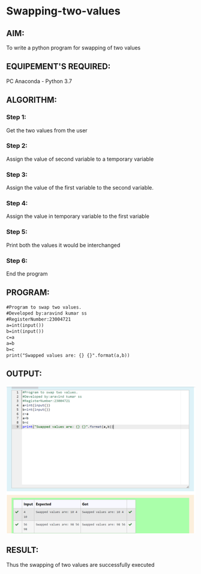 # Swapping-two-values
## AIM:
To write a python program for swapping of two values
## EQUIPEMENT'S REQUIRED: 
PC
Anaconda - Python 3.7
## ALGORITHM: 
### Step 1:
Get the two values from the user
### Step 2: 
Assign the value of second variable to a temporary variable 
### Step 3: 
Assign the value of the first variable to the second variable.
### Step 4:  
Assign the value in temporary variable to the first variable
### Step 5: 
Print both the values it would be interchanged
### Step 6: 
End the program
## PROGRAM:
```
#Program to swap two values.
#Developed by:aravind kumar ss 
#RegisterNumber:23004721
a=int(input())
b=int(input())
c=a
a=b
b=c
print("Swapped values are: {} {}".format(a,b))
```
## OUTPUT:
![OUTPUT](/Screenshot%20(1).png)



## RESULT:
Thus the swapping of two values are successfully executed



